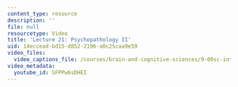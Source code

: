 ```yaml
---
content_type: resource
description: ''
file: null
resourcetype: Video
title: 'Lecture 21: Psychopathology II'
uid: 14eccead-bd15-d852-2196-a0c25caa9e59
video_files:
  video_captions_file: /courses/brain-and-cognitive-sciences/9-00sc-introduction-to-psychology-fall-2011/psychopathology-ii/lecture-21-psychopathology-ii/SFPPw6sDHEI.vtt
video_metadata:
  youtube_id: SFPPw6sDHEI
---
```

